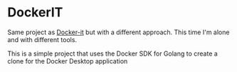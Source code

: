# DockerIT

Same project as [Docker-it](https://github.com/CatalinIuga/Docker-it) but with a different approach. This time I'm alone and with different tools.

This is a simple project that uses the Docker SDK for Golang to create a clone for the Docker Desktop application
